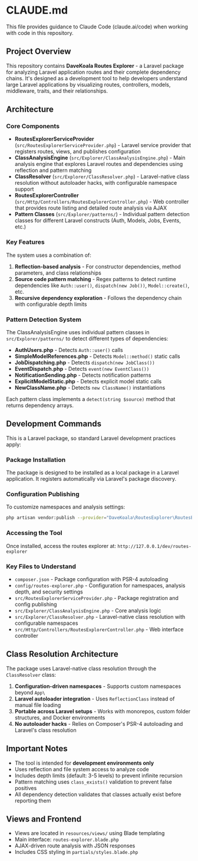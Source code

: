 # CLAUDE.md

This file provides guidance to Claude Code (claude.ai/code) when working with code in this repository.

## Project Overview

This repository contains **DaveKoala Routes Explorer** - a Laravel package for analyzing Laravel application routes and their complete dependency chains. It's designed as a development tool to help developers understand large Laravel applications by visualizing routes, controllers, models, middleware, traits, and their relationships.

## Architecture

### Core Components

- **RoutesExplorerServiceProvider** (`src/RoutesExplorerServiceProvider.php`) - Laravel service provider that registers routes, views, and publishes configuration
- **ClassAnalysisEngine** (`src/Explorer/ClassAnalysisEngine.php`) - Main analysis engine that explores Laravel routes and dependencies using reflection and pattern matching
- **ClassResolver** (`src/Explorer/ClassResolver.php`) - Laravel-native class resolution without autoloader hacks, with configurable namespace support
- **RoutesExplorerController** (`src/Http/Controllers/RoutesExplorerController.php`) - Web controller that provides route listing and detailed route analysis via AJAX
- **Pattern Classes** (`src/Explorer/patterns/`) - Individual pattern detection classes for different Laravel constructs (Auth, Models, Jobs, Events, etc.)

### Key Features

The system uses a combination of:
1. **Reflection-based analysis** - For constructor dependencies, method parameters, and class relationships
2. **Source code pattern matching** - Regex patterns to detect runtime dependencies like `Auth::user()`, `dispatch(new Job())`, `Model::create()`, etc.
3. **Recursive dependency exploration** - Follows the dependency chain with configurable depth limits

### Pattern Detection System

The ClassAnalysisEngine uses individual pattern classes in `src/Explorer/patterns/` to detect different types of dependencies:
- **AuthUsers.php** - Detects `Auth::user()` calls
- **SimpleModelReferences.php** - Detects `Model::method()` static calls
- **JobDispatching.php** - Detects `dispatch(new JobClass())`
- **EventDispatch.php** - Detects `event(new EventClass())`
- **NotificationSending.php** - Detects notification patterns
- **ExplicitModelStatic.php** - Detects explicit model static calls
- **NewClassName.php** - Detects `new ClassName()` instantiations

Each pattern class implements a `detect(string $source)` method that returns dependency arrays.

## Development Commands

This is a Laravel package, so standard Laravel development practices apply:

### Package Installation
The package is designed to be installed as a local package in a Laravel application. It registers automatically via Laravel's package discovery.

### Configuration Publishing
To customize namespaces and analysis settings:
```bash
php artisan vendor:publish --provider="DaveKoala\RoutesExplorer\RoutesExplorerServiceProvider" --tag="config"
```

### Accessing the Tool
Once installed, access the routes explorer at: `http://127.0.0.1/dev/routes-explorer`

### Key Files to Understand
- `composer.json` - Package configuration with PSR-4 autoloading
- `config/routes-explorer.php` - Configuration for namespaces, analysis depth, and security settings
- `src/RoutesExplorerServiceProvider.php` - Package registration and config publishing
- `src/Explorer/ClassAnalysisEngine.php` - Core analysis logic
- `src/Explorer/ClassResolver.php` - Laravel-native class resolution with configurable namespaces
- `src/Http/Controllers/RoutesExplorerController.php` - Web interface controller

## Class Resolution Architecture

The package uses Laravel-native class resolution through the `ClassResolver` class:

1. **Configuration-driven namespaces** - Supports custom namespaces beyond `App\`
2. **Laravel autoloader integration** - Uses `ReflectionClass` instead of manual file loading
3. **Portable across Laravel setups** - Works with monorepos, custom folder structures, and Docker environments
4. **No autoloader hacks** - Relies on Composer's PSR-4 autoloading and Laravel's class resolution

## Important Notes

- The tool is intended for **development environments only**
- Uses reflection and file system access to analyze code
- Includes depth limits (default: 3-5 levels) to prevent infinite recursion
- Pattern matching uses `class_exists()` validation to prevent false positives
- All dependency detection validates that classes actually exist before reporting them

## Views and Frontend

- Views are located in `resources/views/` using Blade templating
- Main interface: `routes-explorer.blade.php`
- AJAX-driven route analysis with JSON responses
- Includes CSS styling in `partials/styles.blade.php`